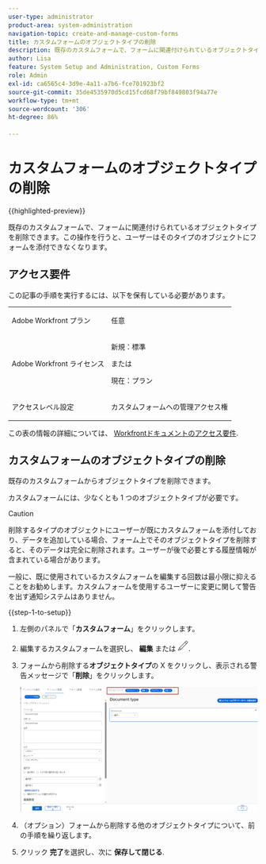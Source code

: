 ```yaml
---
user-type: administrator
product-area: system-administration
navigation-topic: create-and-manage-custom-forms
title: カスタムフォームのオブジェクトタイプの削除
description: 既存のカスタムフォームで、フォームに関連付けられているオブジェクトタイプを削除できます。この操作を行うと、ユーザーはそのタイプのオブジェクトにフォームを添付できなくなります。
author: Lisa
feature: System Setup and Administration, Custom Forms
role: Admin
exl-id: ca6565c4-3d9e-4a11-a7b6-fce701923bf2
source-git-commit: 35de4535970d5cd15fcd68f79bf849803f94a77e
workflow-type: tm+mt
source-wordcount: '306'
ht-degree: 86%

---
```


# カスタムフォームのオブジェクトタイプの削除

{{highlighted-preview}}

既存のカスタムフォームで、フォームに関連付けられているオブジェクトタイプを削除できます。この操作を行うと、ユーザーはそのタイプのオブジェクトにフォームを添付できなくなります。

## アクセス要件

この記事の手順を実行するには、以下を保有している必要があります。

<table style="table-layout:auto"> 
 <col> 
 <col> 
 <tbody> 
  <tr data-mc-conditions=""> 
   <td role="rowheader"> <p>Adobe Workfront プラン</p> </td> 
   <td>任意</td> 
  </tr> 
  <tr> 
   <td role="rowheader">Adobe Workfront ライセンス</td> 
   <td>
   <p>新規：標準</p>
   <p>または</p>
   <p>現在：プラン</p></td>
  </tr> 
  <tr data-mc-conditions=""> 
   <td role="rowheader">アクセスレベル設定</td> 
   <td> <p>カスタムフォームへの管理アクセス権</p> </td> 
  </tr>  
 </tbody> 
</table>

この表の情報の詳細については、 [Workfrontドキュメントのアクセス要件](/help/quicksilver/administration-and-setup/add-users/access-levels-and-object-permissions/access-level-requirements-in-documentation.md).

## カスタムフォームのオブジェクトタイプの削除

既存のカスタムフォームからオブジェクトタイプを削除できます。

カスタムフォームには、少なくとも 1 つのオブジェクトタイプが必要です。

>[!CAUTION]
>
>削除するタイプのオブジェクトにユーザーが既にカスタムフォームを添付しており、データを追加している場合、フォーム上でそのオブジェクトタイプを削除すると、そのデータは完全に削除されます。ユーザーが後で必要とする履歴情報が含まれている場合があります。
>
>一般に、既に使用されているカスタムフォームを編集する回数は最小限に抑えることをお勧めします。カスタムフォームを使用するユーザーに変更に関して警告を出す通知システムはありません。

{{step-1-to-setup}}

1. 左側のパネルで「**カスタムフォーム**」をクリックします。
1. 編集するカスタムフォームを選択し、 **編集** <span class="preview">または ![編集アイコン](assets/edit-icon.png).</span>
1. フォームから削除する&#x200B;**オブジェクトタイプ**&#x200B;の X をクリックし、表示される警告メッセージで「**削除**」をクリックします。

   ![](assets/click-x-object-types.jpg)

1. （オプション）フォームから削除する他のオブジェクトタイプについて、前の手順を繰り返します。
1. クリック **完了**&#x200B;を選択し、次に **保存して閉じる**.
